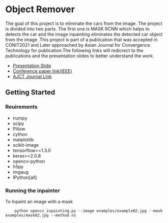 # Object Remover
<p>
        The goal of this project is to eliminate the cars from the image. The project is divided into two parts. The first one is MASK RCNN which helps to detects the car and the image inpainting eliminates the detected car object from the image .This project is part of a publication that was accepted in CONIT2021 and Later approached by Asian Journal for Convergence Technology for publication.The following links will redicrect to the publications and the presentation slides to better understand the work.     
</p>

* [Presentation Slide](https://www.researchgate.net/publication/352730450_Presentation_for_CONIT_2021Data_augmentation_technique_to_expand_road_dataset_Using_Mask_RCNN_and_image_inpainting)   
* [Conference paper link(IEEE)](https://ieeexplore.ieee.org/document/9498505) 
* [AJCT Journal Link](https://www.asianssr.org/index.php/ajct/article/view/1143)

## Getting Started
### Reuirements
- numpy
- scipy
- Pillow
- cython
- matplotlib
- scikit-image
- tensorflow>=1.3.0
- keras>=2.0.8
- opencv-python
- h5py
- imgaug
- IPython[all]

### Running the inpainter
To Inpaint an image with a mask

        python opencv_inpainting.py --image examples/example02.jpg --mask examples/mask02.jpg --method ns


